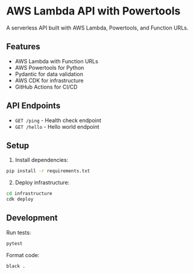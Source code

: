 # AWS Lambda API with Powertools

A serverless API built with AWS Lambda, Powertools, and Function URLs.

## Features

- AWS Lambda with Function URLs
- AWS Powertools for Python
- Pydantic for data validation
- AWS CDK for infrastructure
- GitHub Actions for CI/CD

## API Endpoints

- `GET /ping` - Health check endpoint
- `GET /hello` - Hello world endpoint

## Setup

1. Install dependencies:
```bash
pip install -r requirements.txt
```

2. Deploy infrastructure:
```bash
cd infrastructure
cdk deploy
```

## Development

Run tests:
```bash
pytest
```

Format code:
```bash
black .
```